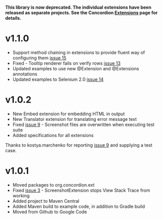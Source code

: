 **This library is now deprecated. The individual extensions have been released as separate projects. See the Concordion [Extensions](http://www.concordion.org/Extensions.html) page for details.**

# v1.1.0 #
  * Support method chaining in extensions to provide fluent way of configuring them [issue 15](http://code.google.com/p/concordion-extensions/issues/detail?id=15)
  * Fixed - Tooltip renderer fails on verify rows [issue 13](http://code.google.com/p/concordion-extensions/issues/detail?id=13)
  * Updated examples to use new @Extension and @Extensions annotations
  * Updated examples to Selenium 2.0 [issue 14](http://code.google.com/p/concordion-extensions/issues/detail?id=14)



# v1.0.2 #
  * New Embed extension for embedding HTML in output
  * New Translator extension for translating error message text
  * Fixed [issue 9](http://code.google.com/p/concordion-extensions/issues/detail?id=9) - Screenshot files are overwritten when executing test suite
  * Added specifications for all extensions

Thanks to kostya.marchenko for reporting [issue 9](https://code.google.com/p/concordion-extensions/issues/detail?id=9) and supplying a test case.

# v1.0.1 #

  * Moved packages to org.concordion.ext
  * Fixed [issue 3](http://code.google.com/p/concordion-extensions/issues/detail?id=3) - 	ScreenshotExtension stops View Stack Trace from working
  * Added project to Maven Central
  * Added Maven build to example code, in addition to Gradle build
  * Moved from Github to Google Code